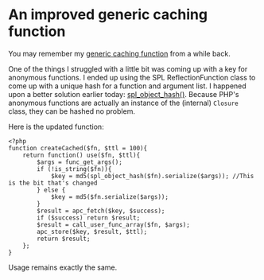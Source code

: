 # An improved generic caching function

You may remember my [generic caching function](http://www.tomnomnom.com/posts/a_generic_caching_function_for_php) from a while back. 

One of the things I struggled with a little bit was coming up with a key for anonymous functions. I ended up using the SPL ReflectionFunction class to come up with a unique hash for a function and argument list. I happened upon a better solution earlier today: [spl\_object\_hash()](http://php.net/spl_object_hash). Because PHP's anonymous functions are actually an instance of the (internal) `Closure` class, they can be hashed no problem. 

Here is the updated function:

    <?php
    function createCached($fn, $ttl = 100){
        return function() use($fn, $ttl){
            $args = func_get_args();
            if (!is_string($fn)){
                $key = md5(spl_object_hash($fn).serialize($args)); //This is the bit that's changed
            } else {
                $key = md5($fn.serialize($args));
            }
            $result = apc_fetch($key, $success);
            if ($success) return $result;
            $result = call_user_func_array($fn, $args);
            apc_store($key, $result, $ttl);
            return $result;
        };
    }

Usage remains exactly the same.
